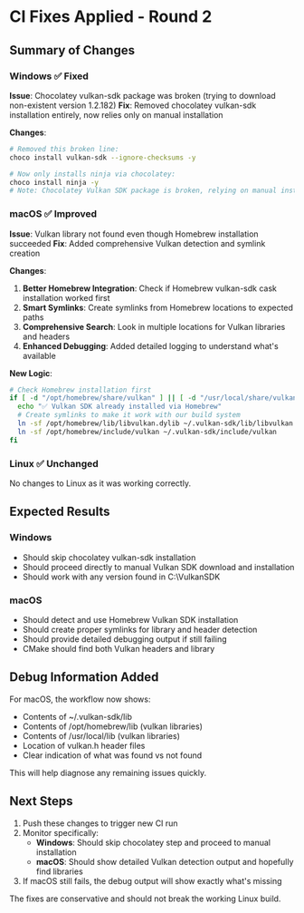 # CI Fixes Applied - Round 2

## Summary of Changes

### Windows ✅ Fixed
**Issue**: Chocolatey vulkan-sdk package was broken (trying to download non-existent version 1.2.182)
**Fix**: Removed chocolatey vulkan-sdk installation entirely, now relies only on manual installation

**Changes**:
```bash
# Removed this broken line:
choco install vulkan-sdk --ignore-checksums -y

# Now only installs ninja via chocolatey:
choco install ninja -y
# Note: Chocolatey Vulkan SDK package is broken, relying on manual installation
```

### macOS ✅ Improved
**Issue**: Vulkan library not found even though Homebrew installation succeeded
**Fix**: Added comprehensive Vulkan detection and symlink creation

**Changes**:
1. **Better Homebrew Integration**: Check if Homebrew vulkan-sdk cask installation worked first
2. **Smart Symlinks**: Create symlinks from Homebrew locations to expected paths
3. **Comprehensive Search**: Look in multiple locations for Vulkan libraries and headers
4. **Enhanced Debugging**: Added detailed logging to understand what's available

**New Logic**:
```bash
# Check Homebrew installation first
if [ -d "/opt/homebrew/share/vulkan" ] || [ -d "/usr/local/share/vulkan" ]; then
  echo "✅ Vulkan SDK already installed via Homebrew"
  # Create symlinks to make it work with our build system
  ln -sf /opt/homebrew/lib/libvulkan.dylib ~/.vulkan-sdk/lib/libvulkan.dylib
  ln -sf /opt/homebrew/include/vulkan ~/.vulkan-sdk/include/vulkan
fi
```

### Linux ✅ Unchanged
No changes to Linux as it was working correctly.

## Expected Results

### Windows
- Should skip chocolatey vulkan-sdk installation 
- Should proceed directly to manual Vulkan SDK download and installation
- Should work with any version found in C:\VulkanSDK

### macOS  
- Should detect and use Homebrew Vulkan SDK installation
- Should create proper symlinks for library and header detection
- Should provide detailed debugging output if still failing
- CMake should find both Vulkan headers and library

## Debug Information Added

For macOS, the workflow now shows:
- Contents of ~/.vulkan-sdk/lib  
- Contents of /opt/homebrew/lib (vulkan libraries)
- Contents of /usr/local/lib (vulkan libraries)
- Location of vulkan.h header files
- Clear indication of what was found vs not found

This will help diagnose any remaining issues quickly.

## Next Steps

1. Push these changes to trigger new CI run
2. Monitor specifically:
   - **Windows**: Should skip chocolatey step and proceed to manual installation
   - **macOS**: Should show detailed Vulkan detection output and hopefully find libraries
3. If macOS still fails, the debug output will show exactly what's missing

The fixes are conservative and should not break the working Linux build.
